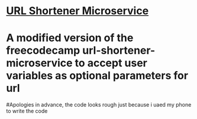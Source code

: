 # [URL Shortener Microservice](https://www.freecodecamp.org/learn/apis-and-microservices/apis-and-microservices-projects/url-shortener-microservice)


# A modified version of the freecodecamp url-shortener-microservice to accept user variables as optional parameters for url

#Apologies in advance, the code looks rough just because i uaed my phone to write the code
